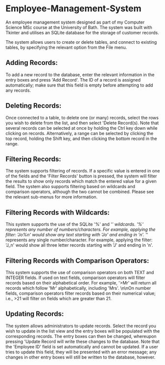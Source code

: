 # Employee-Management-System
An employee management system designed as part of my Computer Science MSc course at the University of Bath. 
The system was built with Tkinter and utilises an SQLite database for the storage of customer records.


The system allows users to create or delete tables, and connect to existing tables, by specifying 
the relevant option from the File menu.


Adding Records:
---------------
To add a new record to the database, enter the relevant information in the entry 
boxes and press 'Add Record'.
The ID of a record is assigned automatically; make sure that this field is empty 
before attempting to add any records.
          
Deleting Records:
-----------------
Once connected to a table, to delete one (or many) records, select the rows you 
wish to delete from the list, and then select 'Delete Record(s).
Note that several records can be selected at once by holding the Ctrl key down 
while clicking on records. Alternatively, a range can be selected by clicking the top 
record, holding the Shift key, and then clicking the bottom record in the range.
            
Filtering Records:
------------------
The system supports filtering of records. If a specific value is entered in one 
of the fields and the 'Filter Records' button is pressed, the system will filter 
the results to show only records which match the entered value for a given field.
The system also supports filtering based on wildcards and comparison operators, 
although the two cannot be combined.
Please see the relevant sub-menus for more information.
             
Filtering Records with Wildcards:
---------------------------------
This system supports the use of the SQLite '%' and '_' wildcards. 
'%' represents any number of numbers/characters. For example, applying the filter: 
'Jo%n' would show any text starting with 'Jo' and ending in 'n'.
'_' represents any single number/character. For example, applying the filter: 'J_n' 
would show all three letter records starting with 'J' and ending in 'n'.
             
Filtering Records with Comparison Operators:
--------------------------------------------
This system supports the use of comparison operators on both TEXT and INTEGER fields.
If used on text fields, comparison operators will filter records based on their 
alphabetical order. For example, '>Mr' will return all records which follow 'Mr' 
alphabetically, including 'Mrs'. \n\nOn number fields, comparison operators filter 
records based on their numerical value; i.e., >21 will filter on fields which 
are greater than 21.
              
Updating Records:
-----------------
The system allows administrators to update records. Select the record you wish to 
update in the list view and the entry boxes will be populated with the corresponding 
records. The entry boxes can then be changed, whereupon pressing 'Update Record
will write these changes to the database.
Note that the 'Employee ID' field is set automatically and cannot be updated. If a user 
tries to update this field, they will be presented with an error message; any changes in 
other entry boxes will still be written to the database, however.
